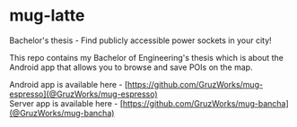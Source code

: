 # mug-latte
Bachelor's thesis - Find publicly accessible power sockets in your city!

This repo contains my Bachelor of Engineering's thesis which is about the Android app that allows you to browse and save POIs on the map.

Android app is available here - [https://github.com/GruzWorks/mug-espresso](@GruzWorks/mug-espresso)  
Server app is available here - [https://github.com/GruzWorks/mug-bancha](@GruzWorks/mug-bancha)
